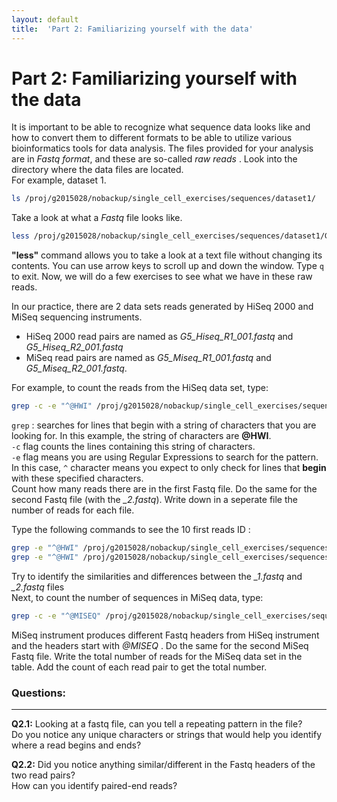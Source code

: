 ```yaml
---
layout: default
title:  'Part 2: Familiarizing yourself with the data'
---
```


# Part 2: Familiarizing yourself with the data

It is important to be able to recognize what sequence data looks like and how to convert them to different formats to be able to utilize various bioinformatics tools for data analysis. 
The files provided for your analysis are in _Fastq format_, and these are so-called _raw reads_&nbsp;. 
Look into the directory where the data files are located.  
For example, dataset 1.

```sh
ls /proj/g2015028/nobackup/single_cell_exercises/sequences/dataset1/
```

Take a look at what a _Fastq_ file looks like.

```sh
less /proj/g2015028/nobackup/single_cell_exercises/sequences/dataset1/G5_Hiseq_R1_001.fastq
```

**"less"** command allows you to take a look at a text file without changing its contents. 
You can use arrow keys to scroll up and down the window. Type ```q``` to exit. 
Now, we will do a few exercises to see what we have in these raw reads. 
<!--- Illumina produces paired-end reads that always come in pairs and have the same number of reads in each pair. -->
In our practice, there are 2 data sets reads generated by HiSeq 2000 and MiSeq sequencing instruments. 

* HiSeq 2000 read pairs are named as *G5_Hiseq_R1_001.fastq* and *G5_Hiseq_R2_001.fastq*  
* MiSeq read pairs are named as *G5_Miseq_R1_001.fastq* and *G5_Miseq_R2_001.fastq*.  

For example, to count the reads from the HiSeq data set, type:

```sh
grep -c -e "^@HWI" /proj/g2015028/nobackup/single_cell_exercises/sequences/dataset1/G5_Hiseq_R1_001.fastq
```

```grep``` : searches for lines that begin with a string of characters that you are looking for. In this example, the string of characters are __@HWI__.  
```-c``` flag counts the lines containing this string of characters.  
```-e``` flag means you are using Regular Expressions to search for the pattern.  
In this case, ```^``` character means you expect to only check for lines that __begin__ with these specified characters.  
Count how many reads there are in the first Fastq file. Do the same for the second Fastq file (with the *_2.fastq*). 
Write down in a seperate file the number of reads for each file.  

<!--- Can you notice any differences in the read pair file?  -->
Type the following commands to see the 10 first reads ID :

```sh
grep -e "^@HWI" /proj/g2015028/nobackup/single_cell_exercises/sequences/dataset1/G5_Hiseq_R1_001.fastq | head
grep -e "^@HWI" /proj/g2015028/nobackup/single_cell_exercises/sequences/dataset1/G5_Hiseq_R2_001.fastq | head
```

Try to identify the similarities and differences between the *_1.fastq* and *_2.fastq* files  
Next, to count the number of sequences in MiSeq data, type:

```sh
grep -c -e "^@MISEQ" /proj/g2015028/nobackup/single_cell_exercises/sequences/dataset2/G5_Miseq_R1_001.fastq
```

MiSeq instrument produces different Fastq headers from HiSeq instrument and the headers start with _@MISEQ_ . 
Do the same for the second MiSeq Fastq file. Write the total number of reads for the MiSeq data set in the table. 
Add the count of each read pair to get the total number.

### Questions:
---

__Q2.1:__ Looking at a fastq file, can you tell a repeating pattern in the file?  
Do you notice any unique characters or strings that would help you identify where a read begins and ends?  

__Q2.2:__ Did you notice anything similar/different in the Fastq headers of the two read pairs?   
How can you identify paired-end reads?  



<!---

__Q2.3:__ (BONUS) Did you see where the actual DNA sequences are? Can you count how long the DNA sequences are?  
A quick example command to count the length of a DNA sequence:

```sh
echo "ACGTACGT" | awk '{print length($1)}'
head -n4  /proj/g2015028/nobackup/single_cell_exercises/sequences/dataset2/G5_Miseq_R1_001.fastq | sed -n 2p | awk '{print length($1)}'
```

-->
